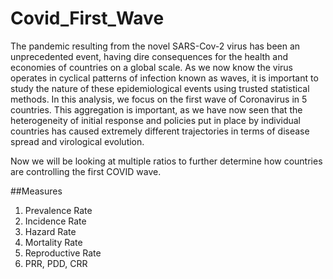 # Covid_First_Wave

The pandemic resulting from the novel SARS-Cov-2 virus has been an unprecedented event, having dire consequences for the health and economies of countries on a global scale. As we now know the virus operates in cyclical patterns of infection known as waves, it is important to study the nature of these epidemiological events using trusted statistical methods. In this analysis, we focus on the first wave of Coronavirus in 5 countries. This aggregation is important, as we have now seen that the heterogeneity of initial response and policies put in place by individual countries has caused extremely different trajectories in terms of disease spread and virological evolution.

Now we will be looking at multiple ratios to further determine how countries are controlling the first COVID wave.

##Measures
1. Prevalence Rate
2. Incidence Rate
3. Hazard Rate
4. Mortality Rate
5. Reproductive Rate
6. PRR, PDD, CRR

